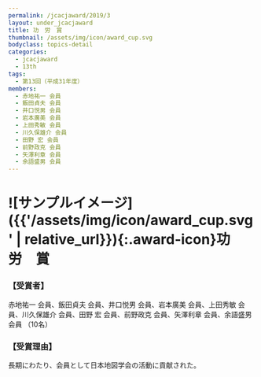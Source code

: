 ```yaml
---
permalink: /jcacjaward/2019/3
layout: under_jcacjaward
title: 功　労　賞
thumbnail: /assets/img/icon/award_cup.svg
bodyclass: topics-detail
categories:
  - jcacjaward
  - 13th
tags:
  - 第13回（平成31年度）
members:
  - 赤地祐一 会員
  - 飯田貞夫 会員
  - 井口悦男 会員
  - 岩本廣美 会員
  - 上田秀敏 会員
  - 川久保雄介 会員
  - 田野 宏 会員
  - 前野政克 会員
  - 矢澤利章 会員
  - 余語盛男 会員
---
```


# ![サンプルイメージ]({{'/assets/img/icon/award_cup.svg' | relative_url}}){:.award-icon}功　労　賞

### 【受賞者】

赤地祐一 会員、飯田貞夫 会員、井口悦男 会員、岩本廣美 会員、上田秀敏 会員、川久保雄介 会員、田野 宏 会員、前野政克 会員、矢澤利章 会員、余語盛男 会員 （10名）

### 【受賞理由】

長期にわたり、会員として日本地図学会の活動に貢献された。

